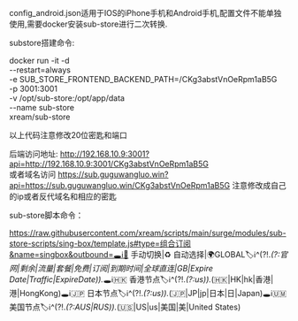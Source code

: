 config_android.json适用于IOS的iPhone手机和Android手机,配置文件不能单独使用,需要docker安装sub-store进行二次转换.

substore搭建命令:

docker run -it -d \
--restart=always \
-e SUB_STORE_FRONTEND_BACKEND_PATH=/CKg3abstVnOeRpm1aB5G \
-p 3001:3001 \
-v /opt/sub-store:/opt/app/data \
--name sub-store \
xream/sub-store

以上代码注意修改20位密匙和端口

后端访问地址:
http://192.168.10.9:3001?api=http://192.168.10.9:3001/CKg3abstVnOeRpm1aB5G  
或者域名访问
https://sub.guguwangluo.win?api=https://sub.guguwangluo.win/CKg3abstVnOeRpm1aB5G
注意修改成自己的ip或者反代域名和相应的密匙

sub-store脚本命令：

https://raw.githubusercontent.com/xream/scripts/main/surge/modules/sub-store-scripts/sing-box/template.js#type=组合订阅&name=singbox&outbound=🕳ℹ️🐸 手动切换|♻️ 自动选择|🌍GLOBAL🏷ℹ️^(?!.*(?:官网|剩余|流量|套餐|免费|订阅|到期时间|全球直连|GB|Expire Date|Traffic|ExpireDate)).*🕳ℹ️🇭🇰 香港节点🏷ℹ️^(?!.*(?:us)).*(🇭🇰|HK|hk|香港|港|HongKong)🕳ℹ️🇯🇵 日本节点🏷ℹ️^(?!.*(?:us)).*(🇯🇵|JP|jp|日本|日|Japan)🕳ℹ️🇺🇲 美国节点🏷ℹ️^(?!.*(?:AUS|RUS)).*(🇺🇸|US|us|美国|美|United States)
